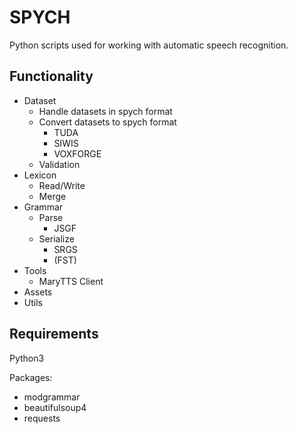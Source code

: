 # SPYCH

Python scripts used for working with automatic speech recognition.

## Functionality

* Dataset
  * Handle datasets in spych format
  * Convert datasets to spych format
    * TUDA
    * SIWIS
    * VOXFORGE
  * Validation
* Lexicon
  * Read/Write
  * Merge
* Grammar
  * Parse
    * JSGF
  * Serialize
    * SRGS
    * (FST)
* Tools
  * MaryTTS Client
* Assets
* Utils

## Requirements

Python3

Packages:
* modgrammar
* beautifulsoup4
* requests

